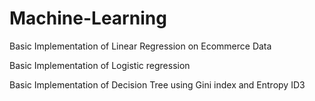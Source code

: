 # Machine-Learning
Basic Implementation of Linear Regression on Ecommerce Data

Basic Implementation of Logistic regression 

Basic Implementation of Decision Tree using Gini index and Entropy ID3
